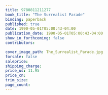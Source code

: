```yaml
---
title: 9780811211277
book_title: "The Surrealist Parade"
binding: paperback
published: true
date: 1990-05-01T05:00:43-04:00
publication_date: 1990-05-01T05:00:43-04:00
show_in_forthcoming: false
contributors:

cover_image_path: The_Surrealist_Parade.jpg
forsale: false
saleprice:
shipping_charge:
price_us: 11.95
price_cn:
trim_size:
page_count:
---
```


